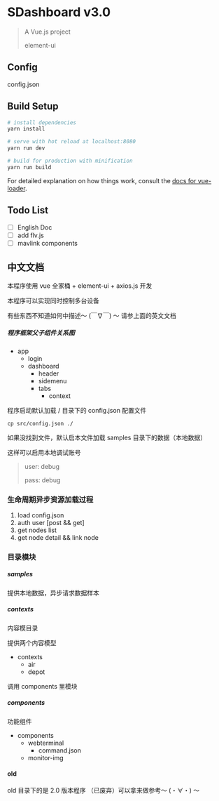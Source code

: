 SDashboard v3.0
=====

> A Vue.js project
>
> element-ui


## Config

config.json


## Build Setup

``` bash
# install dependencies
yarn install

# serve with hot reload at localhost:8080
yarn run dev

# build for production with minification
yarn run build
```

For detailed explanation on how things work, consult the [docs for vue-loader](http://vuejs.github.io/vue-loader).


## Todo List
- [ ] English Doc
- [ ] add flv.js
- [ ] mavlink components

## 中文文档
本程序使用 vue 全家桶 + element-ui + axios.js 开发

本程序可以实现同时控制多台设备

有些东西不知道如何中描述～ (￣∇￣) ～ 请参上面的英文文档

##### 程序框架父子组件关系图

* app
  - login
  - dashboard
    - header
    - sidemenu
    - tabs
      - context

程序启动默认加载 / 目录下的 config.json 配置文件

```
cp src/config.json ./

```

如果没找到文件，默认启本文件加载 samples 目录下的数据（本地数据）

这样可以启用本地调试账号

>user: debug
>
>pass: debug

### 生命周期异步资源加载过程
1. load config.json
2. auth user [post && get]
3. get nodes list
4. get node detail && link node

### 目录模块

##### samples
提供本地数据，异步请求数据样本

##### contexts
内容模目录

提供两个内容模型
- contexts
  - air
  - depot

调用 components 里模块

##### components
功能组件
- components
  - webterminal
    - command.json
  - monitor-img

#### old
old 目录下的是 2.0 版本程序 （已废弃）可以拿来做参考～ (・∀・) ～
